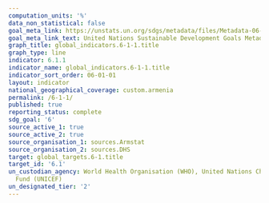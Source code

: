 ```yaml
---
computation_units: '%'
data_non_statistical: false
goal_meta_link: https://unstats.un.org/sdgs/metadata/files/Metadata-06-01-01.pdf
goal_meta_link_text: United Nations Sustainable Development Goals Metadata (pdf 428kB)
graph_title: global_indicators.6-1-1.title
graph_type: line
indicator: 6.1.1
indicator_name: global_indicators.6-1-1.title
indicator_sort_order: 06-01-01
layout: indicator
national_geographical_coverage: custom.armenia
permalink: /6-1-1/
published: true
reporting_status: complete
sdg_goal: '6'
source_active_1: true
source_active_2: true
source_organisation_1: sources.Armstat
source_organisation_2: sources.DHS
target: global_targets.6-1.title
target_id: '6.1'
un_custodian_agency: World Health Organisation (WHO), United Nations Children's Emergency
  Fund (UNICEF)
un_designated_tier: '2'
---
```

